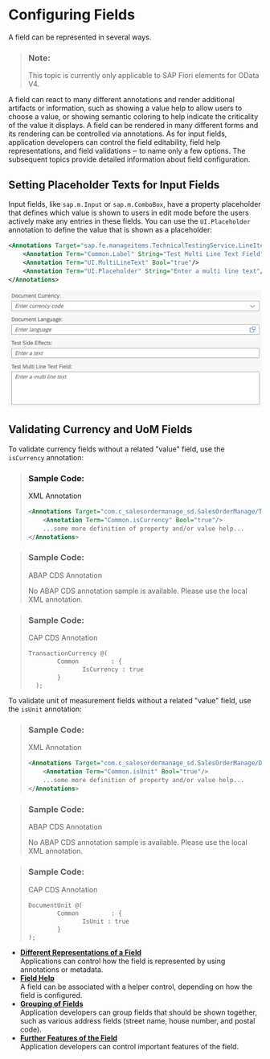 <!-- loio4b50f214f2444de7b092684f4529f29a -->

# Configuring Fields

A field can be represented in several ways.

> ### Note:  
> This topic is currently only applicable to SAP Fiori elements for OData V4.

A field can react to many different annotations and render additional artifacts or information, such as showing a value help to allow users to choose a value, or showing semantic coloring to help indicate the criticality of the value it displays. A field can be rendered in many different forms and its rendering can be controlled via annotations. As for input fields, application developers can control the field editability, field help representations, and field validations ‒ to name only a few options. The subsequent topics provide detailed information about field configuration.



<a name="loio4b50f214f2444de7b092684f4529f29a__section_z5p_ml5_knb"/>

## Setting Placeholder Texts for Input Fields

Input fields, like `sap.m.Input` or `sap.m.ComboBox`, have a property placeholder that defines which value is shown to users in edit mode before the users actively make any entries in these fields. You can use the `UI.Placeholder` annotation to define the value that is shown as a placeholder:

```xml
<Annotations Target="sap.fe.manageitems.TechnicalTestingService.LineItems/multiLineTextField">
    <Annotation Term="Common.Label" String="Test Multi Line Text Field"/>
    <Annotation Term="UI.MultiLineText" Bool="true"/>
    <Annotation Term="UI.Placeholder" String="Enter a multi line text"/>
</Annotations>
```

 ![](images/Placeholder_Texts_b565a6c.png) 



<a name="loio4b50f214f2444de7b092684f4529f29a__section_fsx_vll_4rb"/>

## Validating Currency and UoM Fields

To validate currency fields without a related "value" field, use the `isCurrency` annotation:

> ### Sample Code:  
> XML Annotation
> 
> ```xml
> <Annotations Target="com.c_salesordermanage_sd.SalesOrderManage/TransactionCurrency">
>     <Annotation Term="Common.isCurrency" Bool="true"/>
>     ...some more definition of property and/or value help...
> </Annotations>
> ```

> ### Sample Code:  
> ABAP CDS Annotation
> 
> No ABAP CDS annotation sample is available. Please use the local XML annotation.

> ### Sample Code:  
> CAP CDS Annotation
> 
> ```
> TransactionCurrency @(
>         Common         : {
>                IsCurrency : true
>         }
>   );
> 
> ```

To validate unit of measurement fields without a related "value" field, use the `isUnit` annotation:

> ### Sample Code:  
> XML Annotation
> 
> ```xml
> <Annotations Target="com.c_salesordermanage_sd.SalesOrderManage/DocumentUnit">
>     <Annotation Term="Common.isUnit" Bool="true"/>
>     ...some more definition of property and/or value help...
> </Annotations>
> 
> ```

> ### Sample Code:  
> ABAP CDS Annotation
> 
> No ABAP CDS annotation sample is available. Please use the local XML annotation.

> ### Sample Code:  
> CAP CDS Annotation
> 
> ```
> DocumentUnit @(
>         Common         : {
>                IsUnit : true
>         }
> );
> 
> ```

-   **[Different Representations of a Field](different-representations-of-a-field-c18ada4.md "Applications can control how the field is represented by using annotations or metadata.")**  
Applications can control how the field is represented by using annotations or metadata.
-   **[Field Help](field-help-a5608ea.md "A field can be associated with a helper control, depending on how the field is configured.")**  
A field can be associated with a helper control, depending on how the field is configured.
-   **[Grouping of Fields](grouping-of-fields-cb1748e.md "Application developers can group fields that should be shown together, such as various address fields (street name, house number, and
        postal code).")**  
Application developers can group fields that should be shown together, such as various address fields \(street name, house number, and postal code\).
-   **[Further Features of the Field](further-features-of-the-field-f49a0f7.md "Application developers can control important features of the field.")**  
Application developers can control important features of the field.

